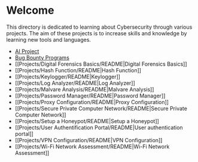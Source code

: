 # Welcome

This directory is dedicated to learning about Cybersecurity through various projects. The aim of these projects is to increase skills and knowledge by learning new tools and languages.

- [AI Project](https://github.com/NotBeCursed/PersonalProject/tree/main/Projects/AI%20Project)  
- [Bug Bounty Programs](https://github.com/NotBeCursed/PersonalProject/tree/main/Projects/Bug%20Bounty%20Programs)
- [[Projects/Digital Forensics Basics/README|Digital Forensics Basics]]
- [[Projects/Hash Function/README|Hash Function]]
- [[Projects/Keylogger/README|Keylogger]]
- [[Projects/Log Analyzer/README|Log Analyzer]]
- [[Projects/Malvare Analysis/README|Malvare Analysis]]
- [[Projects/Password Manager/README|Password Manager]]
- [[Projects/Proxy Configuration/README|Proxy Configuration]]
- [[Projects/Secure Private Computer Network/README|Secure Private Computer Network]]
- [[Projects/Setup a Honeypot/README|Setup a Honeypot]]
- [[Projects/User Authentification Portal/README|User authentication portal]]
- [[Projects/VPN Configuration/README|VPN Configuration]]
- [[Projects/Wi-Fi Network Assessment/README|Wi-Fi Network Assessment]]
